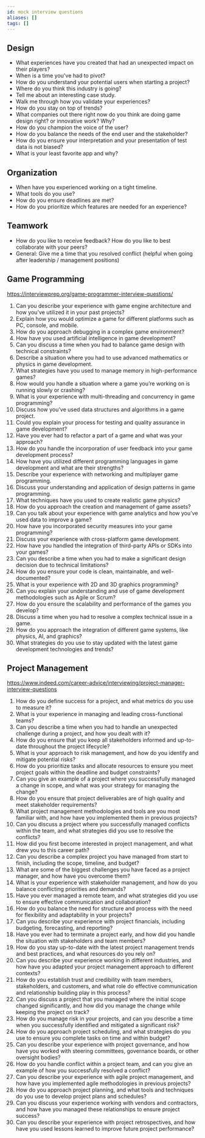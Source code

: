 ```yaml
---
id: mock interview questions
aliases: []
tags: []
---
```


Design
------

 - What experiences have you created that had an unexpected impact on their players?
 - When is a time you've had to pivot?
 - How do you understand your potential users when starting a project?
 - Where do you think this industry is going?
 - Tell me about an interesting case study.
 - Walk me through how you validate your experiences? 
 - How do you stay on top of trends?
 - What companies out there right now do you think are doing game design right? or innovative work? Why? 
 - How do you champion the voice of the user?
 - How do you balance the needs of the end user and the stakeholder?
 - How do you ensure your interpretation and your presentation of test data is not biased?
 - What is your least favorite app and why?

Organization
------------

 - When have you experienced working on a tight timeline.
 - What tools do you use?
 - How do you ensure deadlines are met?
 - How do you prioritize which features are needed for an experience?

Teamwork
--------

 - How do you like to receive feedback? How do you like to best collaborate with your peers? 
 - General: Give me a time that you resolved conflict (helpful when going after leadership / management positions)

Game Programming
----------------

https://interviewprep.org/game-programmer-interview-questions/

1. Can you describe your experience with game engine architecture and how you’ve utilized it in your past projects?
2. Explain how you would optimize a game for different platforms such as PC, console, and mobile.
3. How do you approach debugging in a complex game environment?
4. How have you used artificial intelligence in game development?
5. Can you discuss a time when you had to balance game design with technical constraints?
6. Describe a situation where you had to use advanced mathematics or physics in game development.
7. What strategies have you used to manage memory in high-performance games?
8. How would you handle a situation where a game you’re working on is running slowly or crashing?
9. What is your experience with multi-threading and concurrency in game programming?
10. Discuss how you’ve used data structures and algorithms in a game project.
11. Could you explain your process for testing and quality assurance in game development?
12. Have you ever had to refactor a part of a game and what was your approach?
13. How do you handle the incorporation of user feedback into your game development process?
14. How have you utilized different programming languages in game development and what are their strengths?
15. Describe your experience with networking and multiplayer game programming.
16. Discuss your understanding and application of design patterns in game programming.
17. What techniques have you used to create realistic game physics?
18. How do you approach the creation and management of game assets?
19. Can you talk about your experience with game analytics and how you’ve used data to improve a game?
20. How have you incorporated security measures into your game programming?
21. Discuss your experience with cross-platform game development.
22. How have you handled the integration of third-party APIs or SDKs into your games?
23. Can you describe a time when you had to make a significant design decision due to technical limitations?
24. How do you ensure your code is clean, maintainable, and well-documented?
25. What is your experience with 2D and 3D graphics programming?
26. Can you explain your understanding and use of game development methodologies such as Agile or Scrum?
27. How do you ensure the scalability and performance of the games you develop?
28. Discuss a time when you had to resolve a complex technical issue in a game.
29. How do you approach the integration of different game systems, like physics, AI, and graphics?
30. What strategies do you use to stay updated with the latest game development technologies and trends?

Project Management
------------------

https://www.indeed.com/career-advice/interviewing/project-manager-interview-questions

1. How do you define success for a project, and what metrics do you use to measure it?
2. What is your experience in managing and leading cross-functional teams?
3. Can you describe a time when you had to handle an unexpected challenge during a project, and how you dealt with it?
4. How do you ensure that you keep all stakeholders informed and up-to-date throughout the project lifecycle?
5. What is your approach to risk management, and how do you identify and mitigate potential risks?
6. How do you prioritize tasks and allocate resources to ensure you meet project goals within the deadline and budget constraints?
7. Can you give an example of a project where you successfully managed a change in scope, and what was your strategy for managing the change?
8. How do you ensure that project deliverables are of high quality and meet stakeholder requirements?
9. What project management methodologies and tools are you most familiar with, and how have you implemented them in previous projects?
10. Can you discuss a project where you successfully managed conflicts within the team, and what strategies did you use to resolve the conflicts?
11. How did you first become interested in project management, and what drew you to this career path?
12. Can you describe a complex project you have managed from start to finish, including the scope, timeline, and budget?
13. What are some of the biggest challenges you have faced as a project manager, and how have you overcome them?
14. What is your experience with stakeholder management, and how do you balance conflicting priorities and demands?
15. Have you ever managed a remote team, and what strategies did you use to ensure effective communication and collaboration?
16. How do you balance the need for structure and process with the need for flexibility and adaptability in your projects?
17. Can you describe your experience with project financials, including budgeting, forecasting, and reporting?
18. Have you ever had to terminate a project early, and how did you handle the situation with stakeholders and team members?
19. How do you stay up-to-date with the latest project management trends and best practices, and what resources do you rely on?
20. Can you describe your experience working in different industries, and how have you adapted your project management approach to different contexts?
21. How do you establish trust and credibility with team members, stakeholders, and customers, and what role do effective communication and relationship building play in this process?
22. Can you discuss a project that you managed where the initial scope changed significantly, and how did you manage the change while keeping the project on track?
23. How do you manage risk in your projects, and can you describe a time when you successfully identified and mitigated a significant risk?
24. How do you approach project scheduling, and what strategies do you use to ensure you complete tasks on time and within budget?
25. Can you describe your experience with project governance, and how have you worked with steering committees, governance boards, or other oversight bodies?
26. How do you handle conflict within a project team, and can you give an example of how you successfully resolved a conflict?
27. Can you describe your experience with agile project management, and how have you implemented agile methodologies in previous projects?
28. How do you approach project planning, and what tools and techniques do you use to develop project plans and schedules?
29. Can you discuss your experience working with vendors and contractors, and how have you managed these relationships to ensure project success?
30. Can you describe your experience with project retrospectives, and how have you used lessons learned to improve future project performance?
